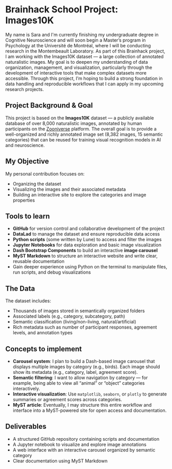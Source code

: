 # Brainhack School Project: Images10K
My name is Sara and I'm currently finishing my undergraduate degree in Cognitive Neuroscience and will soon begin a Master’s program in Psychology at the Université de Montréal, where I will be conducting research in the Montembeault Laboratory. As part of this Brainhack project, I am working with the Images10K dataset — a large collection of annotated naturalistic images. My goal is to deepen my understanding of data organization, management, and visualization, particularly through the development of interactive tools that make complex datasets more accessible. Through this project, I’m hoping to build a strong foundation in data handling and reproducible workflows that I can apply in my upcoming research projects.



## Project Background & Goal
This project is based on the **Images10K** dataset — a publicly available database of over 8,000 naturalistic images, annotated by human participants on the [Zooniverse](https://www.zooniverse.org/) platform. The overall goal is to provide a well-organized and richly annotated image set (8,382 images, 15 semantic categories) that can be reused for training visual recognition models in AI and neuroscience.

## My Objective
My personal contribution focuses on:
- Organizing the dataset
- Visualizing the images and their associated metadata
- Building an interactive site to explore the categories and image properties


## Tools to learn
- **GitHub** for version control and collaborative development of the project
- **DataLad** to manage the dataset and ensure reproducible data access
- **Python scripts** (some written by Lune) to access and filter the images
- **Jupyter Notebooks** for data exploration and basic image visualization
- **Dash Bootstrap Components** to build an interactive **image carousel**
- **MyST Markdown** to structure an interactive website and write clear, reusable documentation
- Gain deeper experience using Python on the terminal to manipulate files, run scripts, and debug visualizations
  

##  The Data
The dataset includes:
- Thousands of images stored in semantically organized folders
- Associated labels (e.g., category, subcategory, path)
- Semantic classification (living/non-living, natural/artificial)
- Rich metadata such as number of participant responses, agreement levels, and annotation types


##  Concepts to implement
- **Carousel system**: I plan to build a Dash-based image carousel that displays multiple images by category (e.g., birds). Each image should show its metadata (e.g., category, label, agreement score).
- **Semantic filtering**: I want to allow navigation by category — for example, being able to view all “animal” or “object” categories interactively.
- **Interactive visualization**: Use `matplotlib`, `seaborn`, or `plotly` to generate summaries or agreement scores across categories.
- **MyST article**: Eventually, I may structure this entire workflow and interface into a MyST-powered site for open access and documentation.


##  Deliverables
- A structured GitHub repository containing scripts and documentation
- A Jupyter notebook to visualize and explore image annotations
- A web interface with an interactive carousel organized by semantic category
- Clear documentation using MyST Markdown
